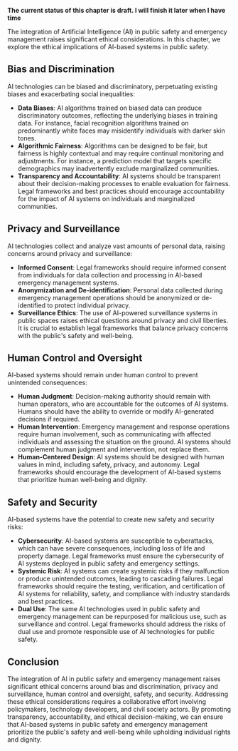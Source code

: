 **The current status of this chapter is draft. I will finish it later when I have time**

The integration of Artificial Intelligence (AI) in public safety and emergency management raises significant ethical considerations. In this chapter, we explore the ethical implications of AI-based systems in public safety.

Bias and Discrimination
-----------------------

AI technologies can be biased and discriminatory, perpetuating existing biases and exacerbating social inequalities:

* **Data Biases**: AI algorithms trained on biased data can produce discriminatory outcomes, reflecting the underlying biases in training data. For instance, facial recognition algorithms trained on predominantly white faces may misidentify individuals with darker skin tones.
* **Algorithmic Fairness**: Algorithms can be designed to be fair, but fairness is highly contextual and may require continual monitoring and adjustments. For instance, a prediction model that targets specific demographics may inadvertently exclude marginalized communities.
* **Transparency and Accountability**: AI systems should be transparent about their decision-making processes to enable evaluation for fairness. Legal frameworks and best practices should encourage accountability for the impact of AI systems on individuals and marginalized communities.

Privacy and Surveillance
------------------------

AI technologies collect and analyze vast amounts of personal data, raising concerns around privacy and surveillance:

* **Informed Consent**: Legal frameworks should require informed consent from individuals for data collection and processing in AI-based emergency management systems.
* **Anonymization and De-identification**: Personal data collected during emergency management operations should be anonymized or de-identified to protect individual privacy.
* **Surveillance Ethics**: The use of AI-powered surveillance systems in public spaces raises ethical questions around privacy and civil liberties. It is crucial to establish legal frameworks that balance privacy concerns with the public's safety and well-being.

Human Control and Oversight
---------------------------

AI-based systems should remain under human control to prevent unintended consequences:

* **Human Judgment**: Decision-making authority should remain with human operators, who are accountable for the outcomes of AI systems. Humans should have the ability to override or modify AI-generated decisions if required.
* **Human Intervention**: Emergency management and response operations require human involvement, such as communicating with affected individuals and assessing the situation on the ground. AI systems should complement human judgment and intervention, not replace them.
* **Human-Centered Design**: AI systems should be designed with human values in mind, including safety, privacy, and autonomy. Legal frameworks should encourage the development of AI-based systems that prioritize human well-being and dignity.

Safety and Security
-------------------

AI-based systems have the potential to create new safety and security risks:

* **Cybersecurity**: AI-based systems are susceptible to cyberattacks, which can have severe consequences, including loss of life and property damage. Legal frameworks must ensure the cybersecurity of AI systems deployed in public safety and emergency settings.
* **Systemic Risk**: AI systems can create systemic risks if they malfunction or produce unintended outcomes, leading to cascading failures. Legal frameworks should require the testing, verification, and certification of AI systems for reliability, safety, and compliance with industry standards and best practices.
* **Dual Use**: The same AI technologies used in public safety and emergency management can be repurposed for malicious use, such as surveillance and control. Legal frameworks should address the risks of dual use and promote responsible use of AI technologies for public safety.

Conclusion
----------

The integration of AI in public safety and emergency management raises significant ethical concerns around bias and discrimination, privacy and surveillance, human control and oversight, safety, and security. Addressing these ethical considerations requires a collaborative effort involving policymakers, technology developers, and civil society actors. By promoting transparency, accountability, and ethical decision-making, we can ensure that AI-based systems in public safety and emergency management prioritize the public's safety and well-being while upholding individual rights and dignity.
